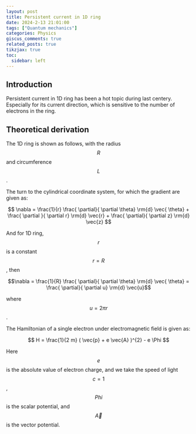 ```yaml
---
layout: post
title: Persistent current in 1D ring
date: 2024-2-13 21:01:00
tags: ["Quantum mechanics"]
categories: Physics
giscus_comments: true
related_posts: true
tikzjax: true
toc:
  sidebar: left
---
```


## Introduction

Persistent current in 1D ring has been a hot topic during last centery. Especially for its current direction, which is sensitive to the number of electrons in the ring.

## Theoretical derivation

The 1D ring is shown as follows, with the radius $$R$$ and circumference $$L$$.


<script type="text/tikz">
\begin{tikzpicture}
    \fill[white] (-2.5,-2.5) rectangle (2.5,2.5);

    \draw (0,0) circle(2.0);
    \draw [->] (0,0) -- (1.0,1.732);
    \node at (0.5,0.4) {$R$};
\end{tikzpicture}
</script>



The turn to the cylindrical coordinate system, for which the gradient are given as:

$$ \nabla = \frac{1}{r} \frac{ \partial}{ \partial \theta} \rm{d} \vec{ \theta} + \frac{ \partial }{ \partial r} \rm{d} \vec{r} + \frac{ \partial}{ \partial z} \rm{d} \vec{z} $$

And for 1D ring, $$r$$ is a constant $$r = R$$, then 

$$\nabla = \frac{1}{R} \frac{ \partial}{ \partial \theta} \rm{d} \vec{ \theta} = \frac{ \partial}{ \partial u} \rm{d} \vec{u}$$

where $$ u = 2 \pi r$$.

The Hamiltonian of a single electron under electromagnetic field is given as:

$$ H = \frac{1}{2 m} ( \vec{p} + e \vec{A} )^{2} - e \Phi $$

Here $$e$$ is the absolute value of electron charge, and we take the speed of light $$c = 1$$, $$Phi$$ is the scalar potential, and $$\vec{A}$$ is the vector potential.

